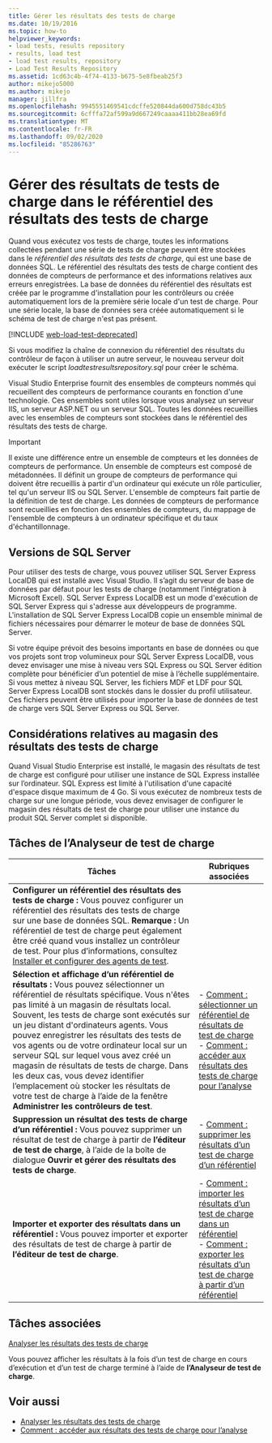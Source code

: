 ```yaml
---
title: Gérer les résultats des tests de charge
ms.date: 10/19/2016
ms.topic: how-to
helpviewer_keywords:
- load tests, results repository
- results, load test
- load test results, repository
- Load Test Results Repository
ms.assetid: 1cd63c4b-4f74-4133-b675-5e8fbeab25f3
author: mikejo5000
ms.author: mikejo
manager: jillfra
ms.openlocfilehash: 9945551469541cdcffe520844da600d758dc43b5
ms.sourcegitcommit: 6cfffa72af599a9d667249caaaa411bb28ea69fd
ms.translationtype: MT
ms.contentlocale: fr-FR
ms.lasthandoff: 09/02/2020
ms.locfileid: "85286763"
---
```

# <a name="manage-load-test-results-in-the-load-test-results-repository"></a>Gérer des résultats de tests de charge dans le référentiel des résultats des tests de charge

Quand vous exécutez vos tests de charge, toutes les informations collectées pendant une série de tests de charge peuvent être stockées dans le *référentiel des résultats des tests de charge*, qui est une base de données SQL. Le référentiel des résultats des tests de charge contient des données de compteurs de performance et des informations relatives aux erreurs enregistrées. La base de données du référentiel des résultats est créée par le programme d'installation pour les contrôleurs ou créée automatiquement lors de la première série locale d'un test de charge. Pour une série locale, la base de données sera créée automatiquement si le schéma de test de charge n'est pas présent.

[!INCLUDE [web-load-test-deprecated](includes/web-load-test-deprecated.md)]

Si vous modifiez la chaîne de connexion du référentiel des résultats du contrôleur de façon à utiliser un autre serveur, le nouveau serveur doit exécuter le script *loadtestresultsrepository.sql* pour créer le schéma.

Visual Studio Enterprise fournit des ensembles de compteurs nommés qui recueillent des compteurs de performance courants en fonction d'une technologie. Ces ensembles sont utiles lorsque vous analysez un serveur IIS, un serveur ASP.NET ou un serveur SQL. Toutes les données recueillies avec les ensembles de compteurs sont stockées dans le référentiel des résultats des tests de charge.

> [!IMPORTANT]
> Il existe une différence entre un ensemble de compteurs et les données de compteurs de performance. Un ensemble de compteurs est composé de métadonnées. Il définit un groupe de compteurs de performance qui doivent être recueillis à partir d'un ordinateur qui exécute un rôle particulier, tel qu'un serveur IIS ou SQL Server. L'ensemble de compteurs fait partie de la définition de test de charge. Les données de compteurs de performance sont recueillies en fonction des ensembles de compteurs, du mappage de l'ensemble de compteurs à un ordinateur spécifique et du taux d'échantillonnage.

## <a name="sql-server-versions"></a>Versions de SQL Server

Pour utiliser des tests de charge, vous pouvez utiliser SQL Server Express LocalDB qui est installé avec Visual Studio. Il s’agit du serveur de base de données par défaut pour les tests de charge (notamment l’intégration à Microsoft Excel). SQL Server Express LocalDB est un mode d'exécution de SQL Server Express qui s'adresse aux développeurs de programme. L'installation de SQL Server Express LocalDB copie un ensemble minimal de fichiers nécessaires pour démarrer le moteur de base de données SQL Server.

Si votre équipe prévoit des besoins importants en base de données ou que vos projets sont trop volumineux pour SQL Server Express LocalDB, vous devez envisager une mise à niveau vers SQL Express ou SQL Server édition complète pour bénéficier d’un potentiel de mise à l’échelle supplémentaire. Si vous mettez à niveau SQL Server, les fichiers MDF et LDF pour SQL Server Express LocalDB sont stockés dans le dossier du profil utilisateur. Ces fichiers peuvent être utilisés pour importer la base de données de test de charge vers SQL Server Express ou SQL Server.

## <a name="load-test-results-store-considerations"></a>Considérations relatives au magasin des résultats des tests de charge

Quand Visual Studio Enterprise est installé, le magasin des résultats de test de charge est configuré pour utiliser une instance de SQL Express installée sur l’ordinateur. SQL Express est limité à l'utilisation d'une capacité d'espace disque maximum de 4 Go. Si vous exécutez de nombreux tests de charge sur une longue période, vous devez envisager de configurer le magasin des résultats de test de charge pour utiliser une instance du produit SQL Server complet si disponible.

## <a name="load-test-analyzer-tasks"></a>Tâches de l’Analyseur de test de charge

|Tâches|Rubriques associées|
|-|-----------------------|
|**Configurer un référentiel des résultats des tests de charge :** Vous pouvez configurer un référentiel des résultats des tests de charge sur une base de données SQL. **Remarque :** Un référentiel de test de charge peut également être créé quand vous installez un contrôleur de test. Pour plus d’informations, consultez [Installer et configurer des agents de test](../test/lab-management/install-configure-test-agents.md).||
|**Sélection et affichage d’un référentiel de résultats :** Vous pouvez sélectionner un référentiel de résultats spécifique. Vous n'êtes pas limité à un magasin de résultats local. Souvent, les tests de charge sont exécutés sur un jeu distant d'ordinateurs agents. Vous pouvez enregistrer les résultats des tests de vos agents ou de votre ordinateur local sur un serveur SQL sur lequel vous avez créé un magasin de résultats de tests de charge. Dans les deux cas, vous devez identifier l’emplacement où stocker les résultats de votre test de charge à l’aide de la fenêtre **Administrer les contrôleurs de test**.|-   [Comment : sélectionner un référentiel de résultats de test de charge](../test/how-to-select-a-load-test-results-repository.md)<br />-   [Comment : accéder aux résultats des tests de charge pour l’analyse](../test/how-to-access-load-test-results-for-analysis.md)|
|**Suppression un résultat des tests de charge d’un référentiel :** Vous pouvez supprimer un résultat de test de charge à partir de **l’éditeur de test de charge**, à l’aide de la boîte de dialogue **Ouvrir et gérer des résultats des tests de charge**.|-   [Comment : supprimer les résultats d’un test de charge d’un référentiel](../test/how-to-delete-load-test-results-from-a-repository.md)|
|**Importer et exporter des résultats dans un référentiel :** Vous pouvez importer et exporter des résultats de test de charge à partir de **l’éditeur de test de charge**.|-   [Comment : importer les résultats d’un test de charge dans un référentiel](../test/how-to-import-load-test-results-into-a-repository.md)<br />-   [Comment : exporter les résultats d’un test de charge à partir d’un référentiel](../test/how-to-export-load-test-results-from-a-repository.md)|

## <a name="related-tasks"></a>Tâches associées

[Analyser les résultats des tests de charge](../test/analyze-load-test-results-using-the-load-test-analyzer.md)

Vous pouvez afficher les résultats à la fois d’un test de charge en cours d’exécution et d’un test de charge terminé à l’aide de **l’Analyseur de test de charge**.

## <a name="see-also"></a>Voir aussi

- [Analyser les résultats des tests de charge](../test/analyze-load-test-results-using-the-load-test-analyzer.md)
- [Comment : accéder aux résultats des tests de charge pour l’analyse](../test/how-to-access-load-test-results-for-analysis.md)
